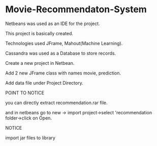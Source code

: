 # Movie-Recommendaton-System

Netbeans was used as an IDE for the project.

This project is basically created.

Technologies used JFrame, Mahout(Machine Learning).

Cassandra was used as a Database to store records.



Create a new project in Netbean.

Add 2 new JFrame class with names movie, prediction.

Add data file under Project Directory.



POINT TO NOTICE

you can directly extract recommendation.rar file.

and in netbeans go to new -> import project->select 'recommendation folder->click on Open.



NOTICE

import jar files to library
